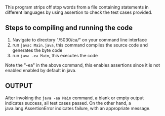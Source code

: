 This program strips off stop words from a file containing statements in different languages by using assertion to check the test cases provided.

Steps to compiling and running the code
----------------------------------------
1. Navigate to directory "/5030/ca/" on your command line interface
2. run `javac Main.java`, this command compiles the source code and generates the byte code
3. run `java -ea Main`, this executes the code

Note the "-ea" in the above command, this enables assertions since it is not enabled enabled by default in java.

OUTPUT
------
After invoking the `java -ea Main` command, a blank or empty output indicates success, all test cases passed.
On the other hand, a java.lang.AssertionError indicates failure, with an appropriate message.
